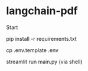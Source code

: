 # langchain-pdf

Start

pip install -r requirements.txt

cp .env.template .env

streamlit run main.py (via shell)

